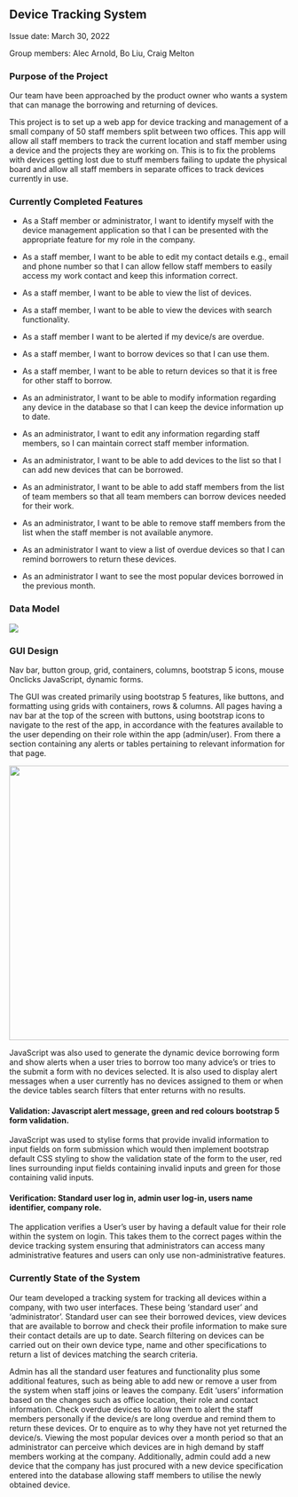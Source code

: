 ## Device Tracking System

Issue date: 	March 30, 2022 

Group members: 	Alec Arnold, Bo Liu, Craig Melton

### Purpose of the Project 

Our team have been approached by the product owner who wants a system that can manage the borrowing and returning of devices.

This project is to set up a web app for device tracking and management of a small company of 50 staff 
members split between two offices. This app will allow all staff members to track the current location 
and staff member using a device and the projects they are working on. This is to fix the problems with 
devices getting lost due to stuff members failing to update the physical board and allow all staff 
members in separate offices to track devices currently in use.

### Currently Completed Features

*	As a Staff member or administrator, I want to identify myself with the device management application so that I can be presented with the appropriate feature for my role in the company.

*	As a staff member, I want to be able to edit my contact details e.g., email and phone number so that I can allow fellow staff members to easily access my work contact and keep this information correct.

*	As a staff member, I want to be able to view the list of devices.

*	As a staff member, I want to be able to view the devices with search functionality.

*	As a staff member I want to be alerted if my device/s are overdue.

*	As a staff member, I want to borrow devices so that I can use them. 

*	As a staff member, I want to be able to return devices so that it is free for other staff to borrow. 

*	As an administrator, I want to be able to modify information regarding any device in the database so that I can keep the device information up to date.

*	As an administrator, I want to edit any information regarding staff members, so I can maintain correct staff member information. 

*	As an administrator, I want to be able to add devices to the list so that I can add new devices that can be borrowed. 

*	As an administrator, I want to be able to add staff members from the list of team members so that all team members can borrow devices needed for their work. 

*	As an administrator, I want to be able to remove staff members from the list when the staff member is not available anymore.

*	As an administrator I want to view a list of overdue devices so that I can remind borrowers to return these devices.

*	As an administrator I want to see the most popular devices borrowed in the previous month. 

### Data Model
 
 
 <a href="#"><img src="https://github.com/LUMasterOfAppliedComputing/Project1Group3-S1-2022/blob/68981c3bc1c1a142c6ec5cd053bee4dfa435f7e9/DatabaseFiles/Schema_2.png"></a>
 

### GUI Design

Nav bar, button group, grid, containers, columns, bootstrap 5 icons, mouse Onclicks JavaScript, dynamic forms.

The GUI was created primarily using bootstrap 5 features, like buttons, and formatting using grids with 
containers, rows & columns. All pages having a nav bar at the top of the screen with buttons, using 
bootstrap icons to navigate to the rest of the app, in accordance with the features available to the user
depending on their role within the app (admin/user). From there a section containing any alerts or 
 tables pertaining to relevant information for that page.

 <a href="#"><img src="https://github.com/LUMasterOfAppliedComputing/Project1Group3-S1-2022/blob/68981c3bc1c1a142c6ec5cd053bee4dfa435f7e9/image/Design_diagram_for_presentation_slide.png" width="611" height="495"></a>

JavaScript was also used to generate the dynamic device borrowing form and show alerts when a user tries 
to borrow too many advice’s or tries to the submit a form with no devices selected. It is also used to
display alert messages when a user currently has no devices assigned to them or when the device tables
 search filters that enter returns with no results. 

#### Validation: Javascript alert message, green and red colours bootstrap 5 form validation.

JavaScript was used to stylise forms that provide invalid information to input fields on form submission 
which would then implement bootstrap default CSS styling to show the validation state of the form to the 
user, red lines surrounding input fields containing invalid inputs and green for those containing valid 
inputs.

#### Verification: Standard user log in, admin user log-in, users name identifier, company role. 
 
The application verifies a User’s user by having a default value for their role within the system on 
login. This takes them to the correct pages within the device tracking system ensuring that 
administrators can access many administrative features and users can only use non-administrative features.

### Currently State of the System

Our team developed a tracking system for tracking all devices within a company, with two user interfaces.
These being ‘standard user’ and ‘administrator’. Standard user can see their borrowed devices, view 
devices that are available to borrow and check their profile information to make sure their contact 
details are up to date. Search filtering on devices can be carried out on their own device type, name and 
other specifications to return a list of devices matching the search criteria. 

Admin has all the standard user features and functionality plus some additional features, such as being 
able to add new or remove a user from the system when staff joins or leaves the company. Edit ‘users’ 
information based on the changes such as office location, their role and contact information. Check 
overdue devices to allow them to alert the staff members personally if the device/s are long overdue and 
remind them to return these devices. Or to enquire as to why they have not yet returned the device/s. 
Viewing the most popular devices over a month period so that an administrator can perceive which devices 
are in high demand by staff members working at the company. Additionally, admin could add a new device 
that the company has just procured with a new device specification entered into the database allowing 
staff members to utilise the newly obtained device.
